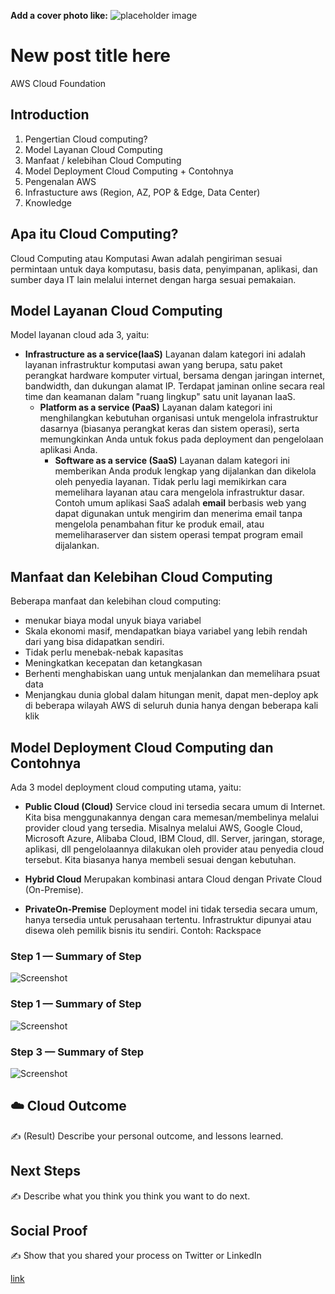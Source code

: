 **Add a cover photo like:**
![placeholder image](https://via.placeholder.com/1200x600)

# New post title here
AWS Cloud Foundation

## Introduction
1. Pengertian Cloud computing?
2. Model Layanan Cloud Computing
3. Manfaat / kelebihan Cloud Computing
4. Model Deployment Cloud Computing  + Contohnya
5. Pengenalan AWS
6. Infrastucture aws (Region, AZ, POP & Edge, Data Center)
7. Knowledge

## Apa itu Cloud Computing?
  Cloud Computing atau Komputasi Awan adalah pengiriman sesuai permintaan untuk daya komputasu, basis data, penyimpanan, aplikasi, dan sumber daya IT lain melalui internet dengan harga sesuai pemakaian.

## Model Layanan Cloud Computing
  Model layanan cloud ada 3, yaitu:
- **Infrastructure as a service(IaaS)**
    Layanan dalam kategori ini adalah layanan infrastruktur komputasi awan yang berupa, satu paket perangkat hardware komputer virtual, bersama dengan jaringan internet, bandwidth, dan dukungan alamat IP. Terdapat jaminan online secara real time dan keamanan dalam "ruang lingkup" satu unit layanan IaaS.
  - **Platform as a service (PaaS)**
     Layanan dalam kategori ini menghilangkan kebutuhan organisasi untuk mengelola infrastruktur dasarnya (biasanya perangkat keras dan sistem operasi), serta memungkinkan Anda untuk fokus pada deployment dan pengelolaan aplikasi Anda.
    - **Software as a service (SaaS)**
       Layanan dalam kategori ini memberikan Anda produk lengkap yang dijalankan dan dikelola oleh penyedia layanan. Tidak perlu lagi memikirkan cara memelihara layanan atau cara mengelola infrastruktur dasar. Contoh umum aplikasi SaaS adalah **email** berbasis web yang dapat digunakan untuk mengirim dan menerima email tanpa mengelola penambahan fitur ke produk email, atau memeliharaserver dan sistem operasi tempat program email dijalankan.
      
## Manfaat dan Kelebihan Cloud Computing
  Beberapa manfaat dan kelebihan cloud computing:
- menukar biaya modal unyuk biaya variabel
- Skala ekonomi masif, mendapatkan biaya variabel yang lebih rendah dari yang bisa didapatkan sendiri.
- Tidak perlu menebak-nebak kapasitas
- Meningkatkan kecepatan dan ketangkasan
- Berhenti menghabiskan uang untuk menjalankan dan memelihara psuat data
- Menjangkau dunia global dalam hitungan menit, dapat men-deploy apk di beberapa wilayah AWS di seluruh dunia hanya dengan beberapa kali klik

## Model Deployment Cloud Computing dan Contohnya
  Ada 3 model deployment cloud computing utama, yaitu:
- **Public Cloud (Cloud)**
  Service cloud ini tersedia secara umum di Internet. Kita bisa menggunakannya dengan cara memesan/membelinya melalui provider cloud yang tersedia. Misalnya melalui AWS, Google Cloud, Microsoft Azure, Alibaba Cloud, IBM Cloud, dll. Server, jaringan, storage, aplikasi, dll pengelolaannya dilakukan oleh provider atau penyedia cloud tersebut. Kita biasanya hanya membeli sesuai dengan kebutuhan.

- **Hybrid Cloud**
  Merupakan kombinasi antara Cloud dengan Private Cloud (On-Premise).
- **PrivateOn-Premise**
  Deployment model ini tidak tersedia secara umum, hanya tersedia untuk perusahaan tertentu. Infrastruktur dipunyai atau disewa oleh pemilik bisnis itu sendiri. Contoh: Rackspace
### Step 1 — Summary of Step

![Screenshot](https://via.placeholder.com/500x300)

### Step 1 — Summary of Step

![Screenshot](https://via.placeholder.com/500x300)

### Step 3 — Summary of Step

![Screenshot](https://via.placeholder.com/500x300)

## ☁️ Cloud Outcome

✍️ (Result) Describe your personal outcome, and lessons learned.

## Next Steps

✍️ Describe what you think you think you want to do next.

## Social Proof

✍️ Show that you shared your process on Twitter or LinkedIn

[link](link)
